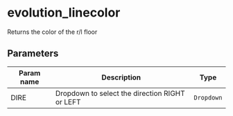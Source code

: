 evolution_linecolor
===================

Returns the color of the r/l floor

Parameters
----------

| Param name | Description | Type     |
 ------------|-------------|----------
| DIRE     | Dropdown to select the direction RIGHT or LEFT  | `Dropdown` |
